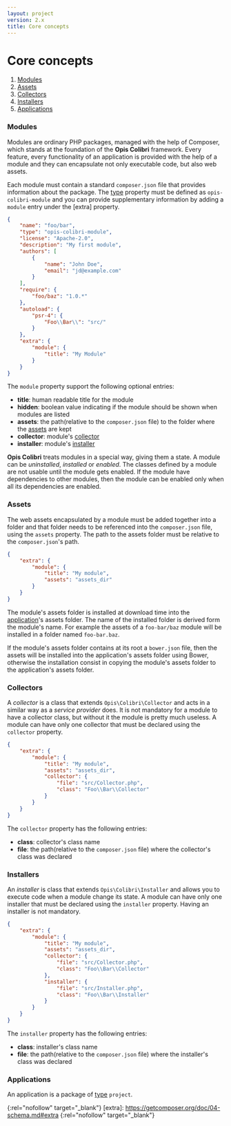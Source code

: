```yaml
---
layout: project
version: 2.x
title: Core concepts
---
```


# Core concepts

1. [Modules](#modules)
2. [Assets](#assets)
3. [Collectors](#collectors)
4. [Installers](#installers)
5. [Applications](#applications)

### Modules

Modules are ordinary PHP packages, managed with the help of Composer, which stands at the 
foundation of the **Opis Colibri** framework. Every feature, every functionality of an 
application is provided with the help of a module and they can encapsulate not only executable 
code, but also web assets.

Each module must contain a standard `composer.json` file that provides information about the package.
The [type] property must be defined as `opis-colibri-module` and you can provide supplementary 
information by adding a `module` entry under the [extra] property.

```json
{
    "name": "foo/bar",
    "type": "opis-colibri-module", 
    "license": "Apache-2.0",
    "description": "My first module",
    "authors": [
        {
            "name": "John Doe",
            "email": "jd@example.com"
        }
    ],
    "require": {
        "foo/baz": "1.0.*"
    },
    "autoload": {
        "psr-4": {
            "Foo\\Bar\\": "src/"
        }
    },
    "extra": {
        "module": {
            "title": "My Module"
        }
    }
}
```

The `module` property support the following optional entries:

- **title**: human readable title for the module
- **hidden**: boolean value indicating if the module should be shown when modules are listed
- **assets**: the path(relative to the `composer.json` file) to the folder where the [assets](#assets) are kept
- **collector**: module's [collector](#collectors)
- **installer**: module's [installer](#installers)

**Opis Colibri** treats modules in a special way, giving them a state. 
A module can be *uninstalled*, *installed* or *enabled*. 
The classes defined by a module are not usable until the module gets enabled.
If the module have dependencies to other modules, then the module can be enabled
only when all its dependencies are enabled.

### Assets

The web assets encapsulated by a module must be added together into a folder and 
that folder needs to be referenced into the `composer.json` file, using the `assets` property.
The path to the assets folder must be relative to the `composer.json`'s path.

```json
{
    "extra": {
        "module": {
            "title": "My module",
            "assets": "assets_dir"
        }
    }
}
```

The module's assets folder is installed at download time into the [application](#applications)'s 
assets folder. The name of the installed folder is derived form the module's name. 
For example the assets of a `foo-bar/baz` module will be installed in a folder named `foo-bar.baz`.

If the module's assets folder contains at its root a `bower.json` file, then the assets will
be installed into the application's assets folder using Bower, otherwise the installation 
consist in copying the module's assets folder to the application's assets folder.

### Collectors

A *collector* is a class that extends `Opis\Colibri\Collector` and acts in a similar 
way as a *service provider* does.
It is not mandatory for a module to have a collector class, but without it the module is
pretty much useless. A module can have only one collector that must be declared using the 
`collector` property. 

```json
{
    "extra": {
        "module": {
            "title": "My module",
            "assets": "assets_dir",
            "collector": {
                "file": "src/Collector.php",
                "class": "Foo\\Bar\\Collector"
            }
        }
    }
}
```

The `collector` property has the following entries:

- **class**: collector's class name
- **file**: the path(relative to the `composer.json` file) where the collector's class was declared

### Installers

An *installer* is class that extends `Opis\Colibri\Installer` and allows you to execute code
when a module change its state. A module can have only one installer that must be declared
using the `installer` property. Having an installer is not mandatory.

```json
{
    "extra": {
        "module": {
            "title": "My module",
            "assets": "assets_dir",
            "collector": {
                "file": "src/Collector.php",
                "class": "Foo\\Bar\\Collector"
            },
            "installer": {
                "file": "src/Installer.php",
                "class": "Foo\\Bar\\Installer"
            }
        }
    }
}
```

The `installer` property has the following entries:

- **class**: installer's class name
- **file**: the path(relative to the `composer.json` file) where the installer's class was declared


### Applications

An application is a package of [type] `project`.

[type]: https://getcomposer.org/doc/04-schema.md#type
{:rel="nofollow" target="_blank"}
[extra]: https://getcomposer.org/doc/04-schema.md#extra
{:rel="nofollow" target="_blank"}